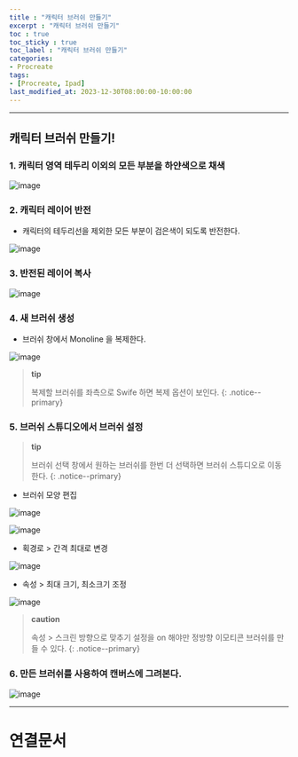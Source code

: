 ```yaml
---
title : "캐릭터 브러쉬 만들기"
excerpt : "캐릭터 브러쉬 만들기"
toc : true
toc_sticky : true
toc_label : "캐릭터 브러쉬 만들기"
categories:
- Procreate
tags:
- [Procreate, Ipad]
last_modified_at: 2023-12-30T08:00:00-10:00:00
---
```

  
---
  
## 캐릭터 브러쉬 만들기!
  
### 1. 캐릭터 영역 테두리 이외의 모든 부분을 하얀색으로 채색
  
![image](../../assets/images/FilloutOutSideOfCharactor.jpg)
  
### 2. 캐릭터 레이어 반전
- 캐릭터의 테두리선을 제외한 모든 부분이 검은색이 되도록 반전한다.
  
![image](../../assets/images/ReverseCharactorLayer.png)
  
### 3. 반전된 레이어 복사
  
![image](../../assets/images/CharacterLayerCopy.png)
  
### 4. 새 브러쉬 생성
- 브러쉬 창에서 Monoline 을 복제한다.
  
![image](../../assets/images/CopyMonolineBrush.png)

> **tip**
>
> 복제할 브러쉬를 좌측으로 Swife 하면 복제 옵션이 보인다. 
{: .notice--primary}  
  
### 5. 브러쉬 스튜디오에서 브러쉬 설정

> **tip**
>
> 브러쉬 선택 창에서 원하는 브러쉬를 한번 더 선택하면 브러쉬 스튜디오로 이동한다. 
{: .notice--primary}  

- 브러쉬 모양 편집
  
![image](../../assets/images/BrushStudioEditShape_1.png)
  
![image](../../assets/images/BrushStudioEditShape_2.png)

- 획경로 > 간격 최대로 변경
  
![image](../../assets/images/BrushStudioChangeInterval.jpg)

- 속성 > 최대 크기, 최소크기 조정
  
![image](../../assets/images/BrushStudioEditProperties.jpg)

> **caution**
>
> 속성 > 스크린 방향으로 맞추기 설정을 on 해야만 정방향 이모티콘 브러쉬를 만들 수 있다. 
{: .notice--primary}  
  
### 6. 만든 브러쉬를 사용하여 캔버스에 그려본다.
  
![image](../../assets/images/DrawCharacterBrush.jpg)

---
  
# 연결문서
